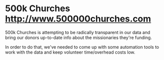 # 500k Churches http://www.500000churches.com

500k Churches is attempting to be radically transparent in our data and bring our donors up-to-date info about the missionaries they're funding.

In order to do that, we've needed to come up with some automation tools to work with the data and keep volunteer time/overhead costs low.
